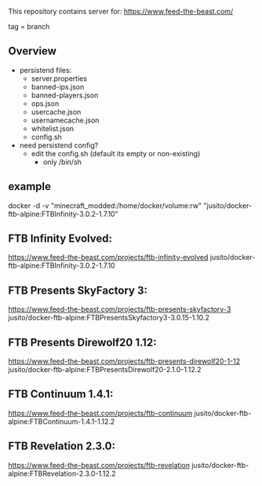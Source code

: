 This repository contains server for:
https://www.feed-the-beast.com/

tag = branch

## Overview
- persistend files:
	- server.properties
	- banned-ips.json
	- banned-players.json
	- ops.json
	- usercache.json
	- usernamecache.json
	- whitelist.json
	- config.sh
- need persistend config?
	- edit the config.sh (default its empty or non-existing)
		- only /bin/sh
		
## example
docker -d -v "minecraft_modded:/home/docker/volume:rw" "jusito/docker-ftb-alpine:FTBInfinity-3.0.2-1.7.10"

## FTB Infinity Evolved:
https://www.feed-the-beast.com/projects/ftb-infinity-evolved
jusito/docker-ftb-alpine:FTBInfinity-3.0.2-1.7.10

## FTB Presents SkyFactory 3:
https://www.feed-the-beast.com/projects/ftb-presents-skyfactory-3
jusito/docker-ftb-alpine:FTBPresentsSkyfactory3-3.0.15-1.10.2

## FTB Presents Direwolf20 1.12:
https://www.feed-the-beast.com/projects/ftb-presents-direwolf20-1-12
jusito/docker-ftb-alpine:FTBPresentsDirewolf20-2.1.0-1.12.2

## FTB Continuum 1.4.1:
https://www.feed-the-beast.com/projects/ftb-continuum
jusito/docker-ftb-alpine:FTBContinuum-1.4.1-1.12.2

## FTB Revelation 2.3.0:
https://www.feed-the-beast.com/projects/ftb-revelation
jusito/docker-ftb-alpine:FTBRevelation-2.3.0-1.12.2